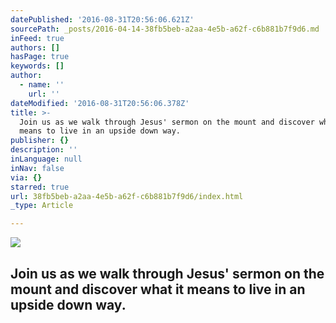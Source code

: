```yaml
---
datePublished: '2016-08-31T20:56:06.621Z'
sourcePath: _posts/2016-04-14-38fb5beb-a2aa-4e5b-a62f-c6b881b7f9d6.md
inFeed: true
authors: []
hasPage: true
keywords: []
author:
  - name: ''
    url: ''
dateModified: '2016-08-31T20:56:06.378Z'
title: >-
  Join us as we walk through Jesus' sermon on the mount and discover what it
  means to live in an upside down way.
publisher: {}
description: ''
inLanguage: null
inNav: false
via: {}
starred: true
url: 38fb5beb-a2aa-4e5b-a62f-c6b881b7f9d6/index.html
_type: Article

---
```

![](https://s3-us-west-2.amazonaws.com/the-grid-img/p/924111011e3d739844def32632bb46bee90824ea.jpg)

## Join us as we walk through Jesus' sermon on the mount and discover what it means to live in an upside down way.